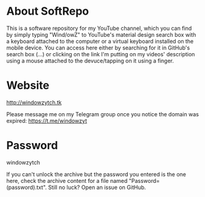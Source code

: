 # About SoftRepo
This is a software repository for my YouTube channel, which you can find by simply typing "Wind/owZ" to YouTube's material design search box with a keyboard attached to the computer or a virtual keyboard installed on the mobile device. You can access here either by searching for it in GitHub's search box (...) or clicking on the link I'm putting on my videos' description using a mouse attached to the devuce/tapping on it using a finger.

# Website
http://windowzytch.tk

Please message me on my Telegram group once you notice the domain was expired: https://t.me/windowzyt

# Password
windowzytch

If you can't unlock the archive but the password you entered is the one here, check the archive content for a file named "Password=(password).txt".
Still no luck? Open an issue on GitHub.

